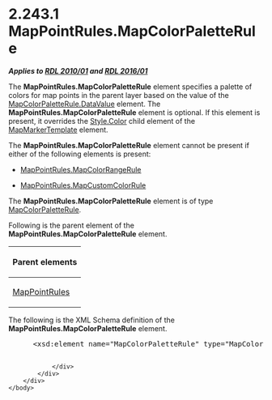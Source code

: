 <html dir="LTR" xmlns:mshelp="http://msdn.microsoft.com/mshelp" xmlns:ddue="http://ddue.schemas.microsoft.com/authoring/2003/5" xmlns:xlink="http://www.w3.org/1999/xlink" xmlns:tool="http://www.microsoft.com/tooltip">
    <head>
        <meta http-equiv="Content-Type" content="text/html; CHARSET=utf-8"></meta>
        <meta name="save" content="history"></meta>
        <title>2.243.1 MapPointRules.MapColorPaletteRule</title>
        <xml>
            <mshelp:toctitle title="2.243.1 MapPointRules.MapColorPaletteRule"></mshelp:toctitle>
            <mshelp:rltitle title="[MS-RDL]: MapPointRules.MapColorPaletteRule"></mshelp:rltitle>
            <mshelp:keyword index="A" term="f7cd528b-f2cb-4801-ac72-e42fb9c16ef2"></mshelp:keyword>
            <mshelp:attr name="DCSext.ContentType" value="open specification"></mshelp:attr>
            <mshelp:attr name="AssetID" value="f7cd528b-f2cb-4801-ac72-e42fb9c16ef2"></mshelp:attr>
            <mshelp:attr name="TopicType" value="kbRef"></mshelp:attr>
            <mshelp:attr name="DCSext.Title" value="[MS-RDL]: MapPointRules.MapColorPaletteRule" />
        </xml>
    </head>
    <body>
        <div id="header">
            <h1 class="heading">2.243.1 MapPointRules.MapColorPaletteRule</h1>
        </div>
        <div id="mainSection">
            <div id="mainBody">
                <div id="allHistory" class="saveHistory"></div>
                <div id="sectionSection0" class="section" name="collapseableSection">
                    

<p><b><i>Applies to </i></b><a href="3428e690-a348-4ec7-8a6a-8efb42d2cdee.md"><b><i>RDL 2010/01</i></b></a><b><i>
and </i></b><a href="52ce3983-2bfc-4e72-9359-42aaf5fe4509.md"><b><i>RDL 2016/01</i></b></a></p>

<p>The <b>MapPointRules.MapColorPaletteRule</b> element
specifies a palette of colors for map points in the parent layer based on the
value of the <a href="280f0d27-5e51-4bb7-b9dd-395ad86860bf.md">MapColorPaletteRule.DataValue</a>
element. The <b>MapPointRules.MapColorPaletteRule</b> element is optional. If
this element is present, it overrides the <a href="7911c883-f314-41d9-9136-02e8a26279ad.md">Style.Color</a> child element
of the <a href="22055a42-2ec0-48cd-893f-f7bd717efc7a.md">MapMarkerTemplate</a>
element. </p>

<p>The <b>MapPointRules.MapColorPaletteRule</b> element cannot
be present if either of the following elements is present:</p>

<ul><li><p><span><span> 
</span></span><a href="c62c79fa-f17d-4bc1-b8db-c7ddaeb028f5.md">MapPointRules.MapColorRangeRule</a></p>

</li><li><p><span><span> 
</span></span><a href="6ca17b10-03b5-4a96-8661-0cff7e4e88d7.md">MapPointRules.MapCustomColorRule</a></p>

</li></ul><p>The <b>MapPointRules.MapColorPaletteRule</b> element is of
type <a href="c83dbba7-3a8d-42df-9db1-a627b4ea095e.md">MapColorPaletteRule</a>.</p>

<p>Following is the parent element of the <b>MapPointRules.MapColorPaletteRule</b>
element.</p>

<table>
 <thead>
  <tr>
   <th>
   <p>Parent elements</p>
   </th>
  </tr>
 </thead>
 <tr>
  <td>
  <p><a href="d090d792-6d70-412c-b024-88c08de4d300.md">MapPointRules</a></p>
  </td>
 </tr>
</table>

<p>The following is the XML Schema definition of the <b>MapPointRules.MapColorPaletteRule</b>
element.</p>

<dl>
<dd>
<div><pre> &lt;xsd:element name=&quot;MapColorPaletteRule&quot; type=&quot;MapColorPaletteRuleType&quot; minOccurs=&quot;0&quot; /&gt;
  
</pre></div>
</dd></dl>


                </div>
            </div>
        </div>
    </body>
</html>